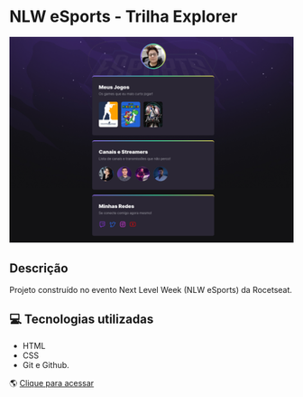 # NLW eSports - Trilha Explorer

![preview](./.github/preview.png)

## Descrição

Projeto construído no evento Next Level Week (NLW eSports) da Rocetseat.

## 💻 Tecnologias utilizadas

- HTML
- CSS
- Git e Github.

🌎 [Clique para acessar](https://karen-cardoso.github.io/nlw_esports/)
